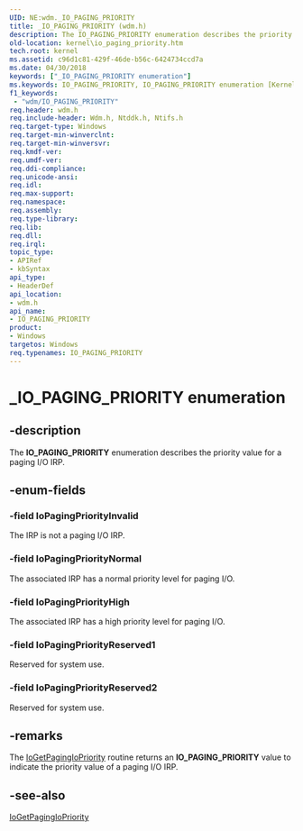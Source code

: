 ```yaml
---
UID: NE:wdm._IO_PAGING_PRIORITY
title: _IO_PAGING_PRIORITY (wdm.h)
description: The IO_PAGING_PRIORITY enumeration describes the priority value for a paging I/O IRP.
old-location: kernel\io_paging_priority.htm
tech.root: kernel
ms.assetid: c96d1c81-429f-46de-b56c-6424734ccd7a
ms.date: 04/30/2018
keywords: ["_IO_PAGING_PRIORITY enumeration"]
ms.keywords: IO_PAGING_PRIORITY, IO_PAGING_PRIORITY enumeration [Kernel-Mode Driver Architecture], IoPagingPriorityHigh, IoPagingPriorityInvalid, IoPagingPriorityNormal, IoPagingPriorityReserved1, IoPagingPriorityReserved2, _IO_PAGING_PRIORITY, kernel.io_paging_priority, sysenum_8e021ebd-f26a-4749-8e76-c540af5dfae1.xml, wdm/IO_PAGING_PRIORITY, wdm/IoPagingPriorityHigh, wdm/IoPagingPriorityInvalid, wdm/IoPagingPriorityNormal, wdm/IoPagingPriorityReserved1, wdm/IoPagingPriorityReserved2
f1_keywords:
 - "wdm/IO_PAGING_PRIORITY"
req.header: wdm.h
req.include-header: Wdm.h, Ntddk.h, Ntifs.h
req.target-type: Windows
req.target-min-winverclnt: 
req.target-min-winversvr: 
req.kmdf-ver: 
req.umdf-ver: 
req.ddi-compliance: 
req.unicode-ansi: 
req.idl: 
req.max-support: 
req.namespace: 
req.assembly: 
req.type-library: 
req.lib: 
req.dll: 
req.irql: 
topic_type:
- APIRef
- kbSyntax
api_type:
- HeaderDef
api_location:
- wdm.h
api_name:
- IO_PAGING_PRIORITY
product:
- Windows
targetos: Windows
req.typenames: IO_PAGING_PRIORITY
---
```


# _IO_PAGING_PRIORITY enumeration


## -description


The <b>IO_PAGING_PRIORITY</b> enumeration describes the priority value for a paging I/O IRP.


## -enum-fields




### -field IoPagingPriorityInvalid

The IRP is not a paging I/O IRP.


### -field IoPagingPriorityNormal

The associated IRP has a normal priority level for paging I/O. 


### -field IoPagingPriorityHigh

The associated IRP has a high priority level for paging I/O. 


### -field IoPagingPriorityReserved1

Reserved for system use.


### -field IoPagingPriorityReserved2

Reserved for system use. 


## -remarks



The <a href="https://docs.microsoft.com/windows-hardware/drivers/ddi/ntddk/nf-ntddk-iogetpagingiopriority">IoGetPagingIoPriority</a> routine returns an <b>IO_PAGING_PRIORITY</b> value to indicate the priority value of a paging I/O IRP. 




## -see-also




<a href="https://docs.microsoft.com/windows-hardware/drivers/ddi/ntddk/nf-ntddk-iogetpagingiopriority">IoGetPagingIoPriority</a>
 

 

